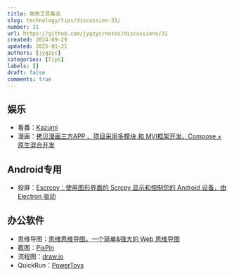 ```yaml
---
title: 常用工具集合
slug: technology/tips/discussion-31/
number: 31
url: https://github.com/jygzyc/notes/discussions/31
created: 2024-09-29
updated: 2025-01-21
authors: [jygzyc]
categories: [Tips]
labels: []
draft: false
comments: true
---
```


<!-- name: common_tools -->

## 娱乐

- 看番：[Kazumi](https://github.com/Predidit/Kazumi)
- 漫画：[拷贝漫画三方APP 、项目采用多模块 和 MVI框架开发、Compose + 原生混合开发](https://github.com/crowforkotlin/pastemangax)

## Android专用

- 投屏：[Escrcpy：使用图形界面的 Scrcpy 显示和控制您的 Android 设备，由 Electron 驱动](https://github.com/viarotel-org/escrcpy)

## 办公软件

- 思维导图：[思绪思维导图。一个简单&强大的 Web 思维导图](https://github.com/wanglin2/mind-map)
- 截图：[PixPin](https://pixpinapp.com/)
- 流程图：[draw.io](https://www.drawio.com/)
- QuickRun：[PowerToys](https://github.com/microsoft/PowerToys)
